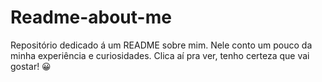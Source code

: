 # Readme-about-me
Repositório dedicado á um README sobre mim. Nele conto um pouco da minha experiência e curiosidades. Clica aí pra ver, tenho certeza que vai gostar! 😀
